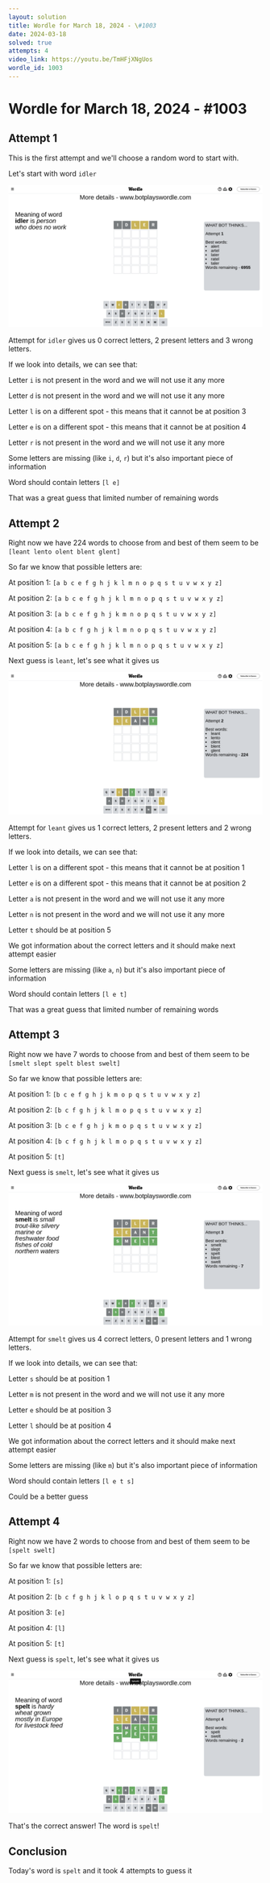 ```yaml
---
layout: solution
title: Wordle for March 18, 2024 - \#1003
date: 2024-03-18
solved: true
attempts: 4
video_link: https://youtu.be/TmHFjXNgUos
wordle_id: 1003
---
```


# Wordle for March 18, 2024 - \#1003

## Attempt 1

This is the first attempt and we'll choose a random word to start with.

Let's start with word `idler`

![Attempt 1](2024-03-18/attempt-1.png)

Attempt for `idler` gives us 0 correct letters, 2 present letters and 3 wrong letters.

If we look into details, we can see that:

Letter `i` is not present in the word and we will not use it any more

Letter `d` is not present in the word and we will not use it any more

Letter `l` is on a different spot - this means that it cannot be at position 3

Letter `e` is on a different spot - this means that it cannot be at position 4

Letter `r` is not present in the word and we will not use it any more

Some letters are missing (like `i`, `d`, `r`) but it's also important piece of information

Word should contain letters `[l e]`

That was a great guess that limited number of remaining words



## Attempt 2

Right now we have 224 words to choose from and best of them seem to be `[leant lento olent blent glent]`

So far we know that possible letters are:

At position 1: `[a b c e f g h j k l m n o p q s t u v w x y z]`

At position 2: `[a b c e f g h j k l m n o p q s t u v w x y z]`

At position 3: `[a b c e f g h j k m n o p q s t u v w x y z]`

At position 4: `[a b c f g h j k l m n o p q s t u v w x y z]`

At position 5: `[a b c e f g h j k l m n o p q s t u v w x y z]`

Next guess is `leant`, let's see what it gives us

![Attempt 2](2024-03-18/attempt-2.png)

Attempt for `leant` gives us 1 correct letters, 2 present letters and 2 wrong letters.

If we look into details, we can see that:

Letter `l` is on a different spot - this means that it cannot be at position 1

Letter `e` is on a different spot - this means that it cannot be at position 2

Letter `a` is not present in the word and we will not use it any more

Letter `n` is not present in the word and we will not use it any more

Letter `t` should be at position 5

We got information about the correct letters and it should make next attempt easier

Some letters are missing (like `a`, `n`) but it's also important piece of information

Word should contain letters `[l e t]`

That was a great guess that limited number of remaining words



## Attempt 3

Right now we have 7 words to choose from and best of them seem to be `[smelt slept spelt blest swelt]`

So far we know that possible letters are:

At position 1: `[b c e f g h j k m o p q s t u v w x y z]`

At position 2: `[b c f g h j k l m o p q s t u v w x y z]`

At position 3: `[b c e f g h j k m o p q s t u v w x y z]`

At position 4: `[b c f g h j k l m o p q s t u v w x y z]`

At position 5: `[t]`

Next guess is `smelt`, let's see what it gives us

![Attempt 3](2024-03-18/attempt-3.png)

Attempt for `smelt` gives us 4 correct letters, 0 present letters and 1 wrong letters.

If we look into details, we can see that:

Letter `s` should be at position 1

Letter `m` is not present in the word and we will not use it any more

Letter `e` should be at position 3

Letter `l` should be at position 4

We got information about the correct letters and it should make next attempt easier

Some letters are missing (like `m`) but it's also important piece of information

Word should contain letters `[l e t s]`

Could be a better guess



## Attempt 4

Right now we have 2 words to choose from and best of them seem to be `[spelt swelt]`

So far we know that possible letters are:

At position 1: `[s]`

At position 2: `[b c f g h j k l o p q s t u v w x y z]`

At position 3: `[e]`

At position 4: `[l]`

At position 5: `[t]`

Next guess is `spelt`, let's see what it gives us

![Attempt 4](2024-03-18/attempt-4.png)

That's the correct answer! The word is `spelt`!

## Conclusion

Today's word is `spelt` and it took 4 attempts to guess it

